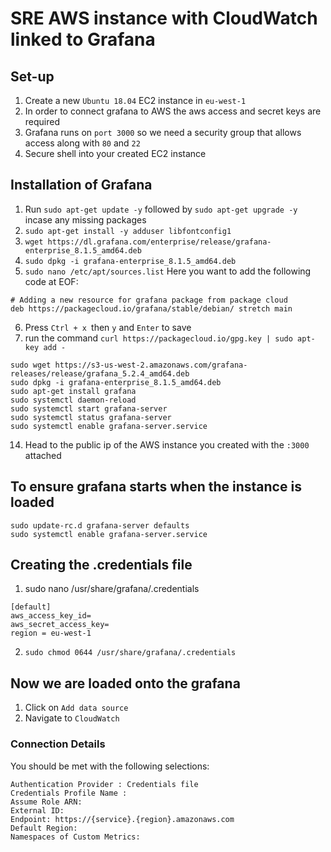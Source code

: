 # SRE AWS instance with CloudWatch linked to Grafana

## Set-up
1. Create a new `Ubuntu 18.04` EC2 instance in `eu-west-1`
2. In order to connect grafana to AWS the aws access and secret keys are required
3. Grafana runs on `port 3000` so we need a security group that allows access along with `80` and `22`
4. Secure shell into your created EC2 instance

## Installation of Grafana
1. Run `sudo apt-get update -y` followed by `sudo apt-get upgrade -y` incase any missing packages
2. `sudo apt-get install -y adduser libfontconfig1`
3. `wget https://dl.grafana.com/enterprise/release/grafana-enterprise_8.1.5_amd64.deb`
4. `sudo dpkg -i grafana-enterprise_8.1.5_amd64.deb`
5. `sudo nano /etc/apt/sources.list`
Here you want to add the following code at EOF:
```
# Adding a new resource for grafana package from package cloud
deb https://packagecloud.io/grafana/stable/debian/ stretch main
```
6. Press `Ctrl + x `then `y` and `Enter` to save
7. run the command `curl https://packagecloud.io/gpg.key | sudo apt-key add -`
```
sudo wget https://s3-us-west-2.amazonaws.com/grafana-releases/release/grafana_5.2.4_amd64.deb
sudo dpkg -i grafana-enterprise_8.1.5_amd64.deb
sudo apt-get install grafana
sudo systemctl daemon-reload
sudo systemctl start grafana-server
sudo systemctl status grafana-server
sudo systemctl enable grafana-server.service
```
14. Head to the public ip of the AWS instance you created with the `:3000` attached

## To ensure grafana starts when the instance is loaded
```
sudo update-rc.d grafana-server defaults
sudo systemctl enable grafana-server.service
```
## Creating the .credentials file
1. sudo nano /usr/share/grafana/.credentials
```
[default]
aws_access_key_id=
aws_secret_access_key=
region = eu-west-1

```
2. `sudo chmod 0644 /usr/share/grafana/.credentials`

## Now we are loaded onto the grafana
1. Click on `Add data source`
2. Navigate to `CloudWatch`
### Connection Details
You should be met with the following selections:
```
Authentication Provider : Credentials file
Credentials Profile Name :
Assume Role ARN:
External ID:
Endpoint: https://{service}.{region}.amazonaws.com
Default Region:
Namespaces of Custom Metrics:
```
